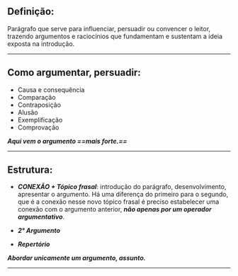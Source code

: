 ## Definição:

Parágrafo que serve para influenciar, persuadir ou convencer o leitor, trazendo argumentos e raciocínios que fundamentam e sustentam a ideia exposta na introdução. 

---
## Como argumentar, persuadir:

- Causa e consequência
- Comparação
- Contraposição
- Alusão
- Exemplificação
- Comprovação

***Aqui vem o argumento ==mais forte.==*** 

---
## Estrutura: 

- ***CONEXÃO + Tópico frasal***: introdução do parágrafo, desenvolvimento, apresentar o argumento. Há uma diferença do primeiro para o segundo, que é a conexão nesse novo tópico frasal é preciso estabelecer uma conexão com o argumento anterior, ***não apenas por um operador argumentativo***.  

- ***2° Argumento***
- ***Repertório***

***Abordar unicamente um argumento, assunto.***

---

